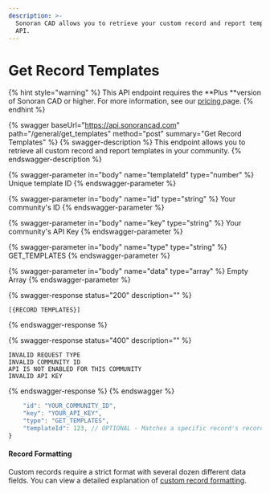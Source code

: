 ```yaml
---
description: >-
  Sonoran CAD allows you to retrieve your custom record and report templates via
  API.
---
```


# Get Record Templates

{% hint style="warning" %}
This API endpoint requires the **Plus **version of Sonoran CAD or higher. For more information, see our [pricing ](../../../../../pricing/faq/)page.
{% endhint %}

{% swagger baseUrl="https://api.sonorancad.com" path="/general/get_templates" method="post" summary="Get Record Templates" %}
{% swagger-description %}
This endpoint allows you to retrieve all custom record and report templates in your community.
{% endswagger-description %}

{% swagger-parameter in="body" name="templateId" type="number" %}
Unique template ID
{% endswagger-parameter %}

{% swagger-parameter in="body" name="id" type="string" %}
Your community's ID
{% endswagger-parameter %}

{% swagger-parameter in="body" name="key" type="string" %}
Your community's API Key
{% endswagger-parameter %}

{% swagger-parameter in="body" name="type" type="string" %}
GET_TEMPLATES
{% endswagger-parameter %}

{% swagger-parameter in="body" name="data" type="array" %}
Empty Array
{% endswagger-parameter %}

{% swagger-response status="200" description="" %}
```
[{RECORD TEMPLATES}]
```
{% endswagger-response %}

{% swagger-response status="400" description="" %}
```
INVALID REQUEST TYPE
INVALID COMMUNITY ID
API IS NOT ENABLED FOR THIS COMMUNITY
INVALID API KEY
```
{% endswagger-response %}
{% endswagger %}

```javascript
    "id": "YOUR_COMMUNITY_ID",
    "key": "YOUR_API_KEY",
    "type": "GET_TEMPLATES",
    "templateId": 123, // OPTIONAL - Matches a specific record's recordTypeId field
}
```

#### Record Formatting

Custom records require a strict format with several dozen different data fields. You can view a detailed explanation of [custom record formatting](./#record-formatting). 
